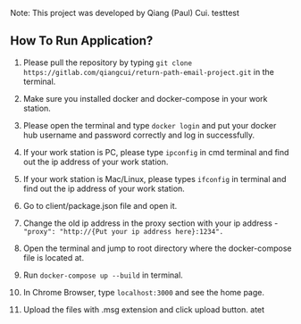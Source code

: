 Note: This project was developed by Qiang (Paul) Cui.
testtest
## How To Run Application?

1. Please pull the repository by typing ```git clone https://gitlab.com/qiangcui/return-path-email-project.git``` in the terminal.

2. Make sure you installed docker and docker-compose in your work station.

3. Please open the terminal and type ```docker login``` and put your docker hub username and password correctly and log in successfully.

4. If your work station is PC, please type ```ipconfig``` in cmd terminal and find out the ip address of your work station.

5. If your work station is Mac/Linux, please types ```ifconfig``` in terminal and find out the ip address of your work station.

6. Go to client/package.json file and open it.

7. Change the old ip address in the proxy section with your ip address - ```"proxy": "http://{Put your ip address here}:1234".```

8. Open the terminal and jump to root directory where the docker-compose file is located at.

9. Run ```docker-compose up --build``` in terminal.

10. In Chrome Browser, type ```localhost:3000``` and see the home page.

11. Upload the files with .msg extension and click upload button.
atet



